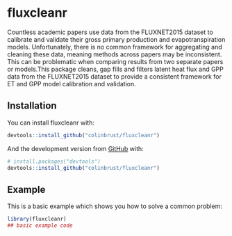
<!-- README.md is generated from README.Rmd. Please edit that file -->

# fluxcleanr

<!-- badges: start -->

<!-- badges: end -->

Countless academic papers use data from the FLUXNET2015 dataset to
calibrate and validate their gross primary production and
evapotranspiration models. Unfortunately, there is no common framework
for aggregating and cleaning these data, meaning methods across papers
may be inconsistent. This can be problematic when comparing results from
two separate papers or models.This package cleans, gap fills and filters
latent heat flux and GPP data from the FLUXNET2015 dataset to provide a
consistent framework for ET and GPP model calibration and validation.

## Installation

You can install fluxcleanr with:

``` r
devtools::install_github("colinbrust/fluxcleanr")
```

And the development version from [GitHub](https://github.com/) with:

``` r
# install.packages("devtools")
devtools::install_github("colinbrust/fluxcleanr")
```

## Example

This is a basic example which shows you how to solve a common problem:

``` r
library(fluxcleanr)
## basic example code
```
